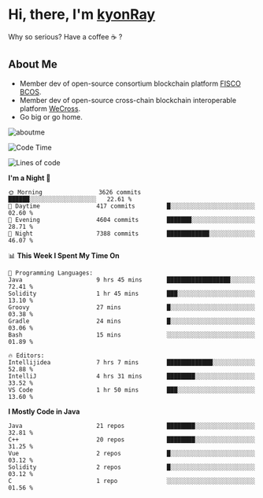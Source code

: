 # Hi, there, I'm [kyonRay](https://kyonRay.github.io)

Why so serious? Have a coffee ☕️ ?

## About Me

- Member dev of open-source consortium blockchain platform [FISCO BCOS](https://github.com/FISCO-BCOS).
- Member dev of open-source cross-chain blockchain interoperable platform [WeCross](https://github.com/WeBankBlockchain/WeCross).
- Go big or go home.

![aboutme](https://github-readme-stats.vercel.app/api?username=kyonRay&count_private=true&show_icons=true)

<!-- ![top-langs](https://github-readme-stats.vercel.app/api/top-langs/?username=kyonRay&layout=compact&hide=shell,html) -->

<!--START_SECTION:waka-->
![Code Time](http://img.shields.io/badge/Code%20Time-265%20hrs%2046%20mins-blue)

![Lines of code](https://img.shields.io/badge/From%20Hello%20World%20I%27ve%20Written-12.9%20million%20lines%20of%20code-blue)

**I'm a Night 🦉** 

```text
🌞 Morning                3626 commits        ██████░░░░░░░░░░░░░░░░░░░   22.61 % 
🌆 Daytime                417 commits         █░░░░░░░░░░░░░░░░░░░░░░░░   02.60 % 
🌃 Evening                4604 commits        ███████░░░░░░░░░░░░░░░░░░   28.71 % 
🌙 Night                  7388 commits        ████████████░░░░░░░░░░░░░   46.07 % 
```


📊 **This Week I Spent My Time On** 

```text
💬 Programming Languages: 
Java                     9 hrs 45 mins       ██████████████████░░░░░░░   72.41 % 
Solidity                 1 hr 45 mins        ███░░░░░░░░░░░░░░░░░░░░░░   13.10 % 
Groovy                   27 mins             █░░░░░░░░░░░░░░░░░░░░░░░░   03.38 % 
Gradle                   24 mins             █░░░░░░░░░░░░░░░░░░░░░░░░   03.06 % 
Bash                     15 mins             ░░░░░░░░░░░░░░░░░░░░░░░░░   01.89 % 

🔥 Editors: 
Intellijidea             7 hrs 7 mins        █████████████░░░░░░░░░░░░   52.88 % 
IntelliJ                 4 hrs 31 mins       ████████░░░░░░░░░░░░░░░░░   33.52 % 
VS Code                  1 hr 50 mins        ███░░░░░░░░░░░░░░░░░░░░░░   13.60 % 
```

**I Mostly Code in Java** 

```text
Java                     21 repos            ████████░░░░░░░░░░░░░░░░░   32.81 % 
C++                      20 repos            ████████░░░░░░░░░░░░░░░░░   31.25 % 
Vue                      2 repos             █░░░░░░░░░░░░░░░░░░░░░░░░   03.12 % 
Solidity                 2 repos             █░░░░░░░░░░░░░░░░░░░░░░░░   03.12 % 
C                        1 repo              ░░░░░░░░░░░░░░░░░░░░░░░░░   01.56 % 
```




<!--END_SECTION:waka-->
